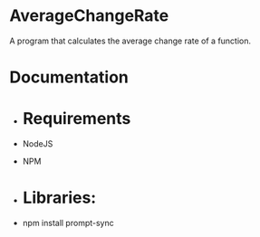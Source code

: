 # AverageChangeRate
A program that calculates the average change rate of a function.

# Documentation
 - # Requirements 

- NodeJS
- NPM
- # Libraries:

- npm install prompt-sync

